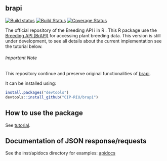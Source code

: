 
<!-- README.md is generated from README.Rmd. Please edit that file -->
brapi
---------------------
[![Build status](https://ci.appveyor.com/api/projects/status/7qsrpldj8g3m3lu3?svg=true)](https://ci.appveyor.com/project/cipriuhq/brapi)
[![Build Status](https://travis-ci.org/CIP-RIU/brapi.svg?branch=master)](https://travis-ci.org/CIP-RIU/brapi)
[![Coverage Status](https://coveralls.io/repos/github/CIP-RIU/brapi/badge.svg)](https://coveralls.io/github/CIP-RIU/brapi)

The official repository of the Breeding API i in R . This R package use the [Breeding API (BrAPI)](http://docs.brapi.apiary.io) for accessing plant breeding data. This version is still under development, to see all details about the current implementation see the tutorial below.


###### Important Note
This repository continue and preserve original functionalities of [brapi](https://github.com/c5sire/brapi).

It can be installed using:

``` r
install.packages("devtools")
devtools::install_github("CIP-RIU/brapi")
```

How to use the package
----------------------

See [tutorial](https://github.com/c5sire/brapi/blob/master/inst/doc/tutorial.Rmd).

Documentation of JSON response/requests
---------------------------------------

See the inst/apidocs directory for examples: [apidocs](https://github.com/c5sire/brapi/blob/master/inst/apidocs/README.md)
